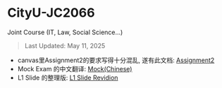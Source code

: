 # CityU-JC2066
Joint Course (IT, Law, Social Science...)
> Last Updated: May 11, 2025

- canvas里Assignment2的要求写得十分混乱, 遂有此文档: [Assignment2](https://github.com/Cuber-Feng/CityU-JC2066/blob/main/JC2066-Assignment2.md)
- Mock Exam 的中文翻译: [Mock(Chinese)](https://github.com/Cuber-Feng/CityU-JC2066/blob/main/JC2066-mock.md)
- L1 Slide 的整理版: [L1 Slide Revidion](https://github.com/Cuber-Feng/CityU-JC2066/blob/main/JC2066%20L1_AI%20Slides%20(Revision).pdf)
